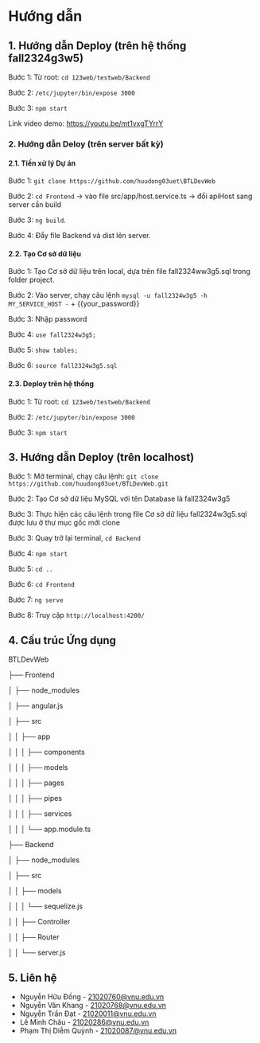 # Hướng dẫn 

## 1. Hướng dẫn Deploy (trên hệ thống fall2324g3w5)

Bước 1: Từ root: ```cd 123web/testweb/Backend```

Bước 2: ```/etc/jupyter/bin/expose 3000```

Bước 3: ```npm start```

Link video demo: https://youtu.be/mt1vxgTYrrY

### 2. Hướng dẫn Deloy (trên server bất kỳ)


#### 2.1. Tiền xử lý Dự án
Bước 1: ```git clone https://github.com/huudong03uet\BTLDevWeb```

Bước 2: ```cd Frontend``` -> vào file src/app/host.service.ts -> đổi apiHost sang server cần build

Bước 3: ```ng build```.

Bước 4: Đẩy file Backend và dist lên server.



#### 2.2. Tạo Cơ sở dữ liệu
Bước 1: Tạo Cơ sở dữ liệu trên local, dựa trên file fall2324ww3g5.sql trong folder project.

Bước 2: Vào server, chạy câu lệnh ```mysql -u fall2324w3g5 -h MY_SERVICE_HOST -``` + {{your_password}}

Bước 3: Nhập password

Bước 4: ```use fall2324w3g5;```

Bước 5: ```show tables;```

Bước 6: ```source fall2324w3g5.sql```


#### 2.3. Deploy trên hệ thống

Bước 1: Từ root: ```cd 123web/testweb/Backend```

Bước 2: ```/etc/jupyter/bin/expose 3000```

Bước 3: ```npm start```


## 3. Hướng dẫn Deploy (trên localhost)



Bước 1: Mở terminal, chạy câu lệnh: ```git clone https://github.com/huudong03uet/BTLDevWeb.git```

Bước 2: Tạo Cơ sở dữ liệu MySQL với tên Database là fall2324w3g5

Bước 3: Thực hiện các câu lệnh trong file Cơ sở dữ liệu fall2324w3g5.sql được lưu ở thư mục gốc mới clone

Bước 3: Quay trở lại terminal, ```cd Backend```

Bước 4: ```npm start```

Bước 5: ```cd ..```

Bước 6: ```cd Frontend```

Bước 7: ```ng serve```

Bước 8: Truy cập ```http://localhost:4200/```


## 4. Cấu trúc Ứng dụng

BTLDevWeb

├── Frontend

│ ├── node_modules

│ ├── angular.js

│ ├── src

│ │ ├── app

│ │ │ ├── components

│ │ │ ├── models

│ │ │ ├── pages

│ │ │ ├── pipes

│ │ │ ├── services

│ │ │ └── app.module.ts

├── Backend

│ ├── node_modules

│ ├── src

│ │ ├── models

│ │ │ └── sequelize.js

│ │ ├── Controller

│ │ ├── Router

│ │ └── server.js

## 5. Liên hệ
  - Nguyễn Hữu Đồng - 21020760@vnu.edu.vn
  - Nguyễn Văn Khang - 21020768@vnu.edu.vn
  - Nguyễn Trần Đạt - 21020011@vnu.edu.vn
  - Lê Minh Châu - 21020286@vnu.edu.vn
  - Phạm Thị Diễm Quỳnh - 21020087@vnu.edu.vn
